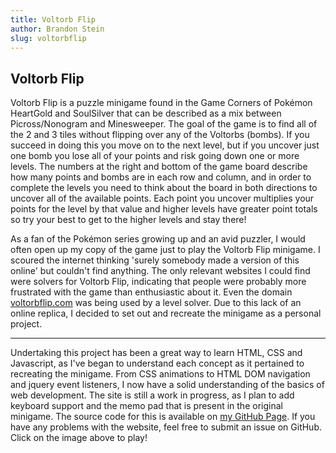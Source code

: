```yaml
---
title: Voltorb Flip
author: Brandon Stein
slug: voltorbflip
---
```


## Voltorb Flip

Voltorb Flip is a puzzle minigame found in the Game Corners of Pokémon HeartGold
and SoulSilver that can be described as a mix between Picross/Nonogram and Minesweeper.
The goal of the game is to find all of the 2 and 3 tiles without flipping over any
of the Voltorbs (bombs). If you succeed in doing this you move on to the next level,
but if you uncover just one bomb you lose all of your points and risk going down
one or more levels. The numbers at the right and bottom of the game board describe
how many points and bombs are in each row and column, and in order to complete the
levels you need to think about the board in both directions to uncover all of the
available points. Each point you uncover multiplies your points for the level by
that value and higher levels have greater point totals so try your best to get to
the higher levels and stay there!

As a fan of the Pokémon series growing up and an avid puzzler, I would often open up
my copy of the game just to play the Voltorb Flip minigame. I scoured the internet
thinking 'surely somebody made a version of this online' but couldn't find anything.
The only relevant websites I could find were solvers for Voltorb Flip, indicating that
people were probably more frustrated with the game than enthusiastic about it. Even the
domain [voltorbflip.com](http://www.voltorbflip.com/) was being used by a level solver.
Due to this lack of an online replica, I decided to set out and recreate the minigame
as a personal project.

---

Undertaking this project has been a great way to learn HTML, CSS and Javascript,
as I've began to understand each concept as it pertained to recreating the minigame.
From CSS animations to HTML DOM navigation and jquery event listeners, I now
have a solid understanding of the basics of web development. The site is still
a work in progress, as I plan to add keyboard support and the memo pad that is
present in the original minigame. The source code for this is available on
<a href="/voltorbflip">my GitHub Page</a>. If you have any
problems with the website, feel free to submit an issue on GitHub. Click on the image above to play!
